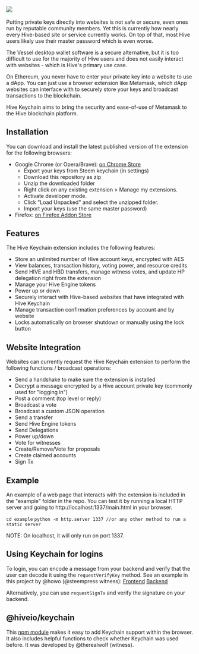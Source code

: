 ## ![](http://u.cubeupload.com/arcange/yOdI5g.png)

Putting private keys directly into websites is not safe or secure, even ones run by reputable community members. Yet this is currently how nearly every Hive-based site or service currently works. On top of that, most Hive users likely use their master password which is even worse.

The Vessel desktop wallet software is a secure alternative, but it is too difficult to use for the majority of Hive users and does not easily interact with websites - which is Hive's primary use case.

On Ethereum, you never have to enter your private key into a website to use a dApp. You can just use a browser extension like Metamask, which dApp websites can interface with to securely store your keys and broadcast transactions to the blockchain.

Hive Keychain aims to bring the security and ease-of-use of Metamask to the Hive blockchain platform.

## Installation

You can download and install the latest published version of the extension for the following browsers:

- Google Chrome (or Opera/Brave): [on Chrome Store](https://chrome.google.com/webstore/detail/hive-keychain/jcacnejopjdphbnjgfaaobbfafkihpep)
  - Export your keys from Steem keychain (in settings)
  - Download this repository as zip
  - Unzip the downloaded folder
  - Right click on any existing extension > Manage my extensions.
  - Activate developer mode.
  - Click "Load Unpacked" and select the unzipped folder.
  - Import your keys (use the same master password)
- Firefox: [on Firefox Addon Store](https://addons.mozilla.org/en-GB/firefox/addon/hive-keychain/)

## Features

The Hive Keychain extension includes the following features:

- Store an unlimited number of Hive account keys, encrypted with AES
- View balances, transaction history, voting power, and resource credits
- Send HIVE and HBD transfers, manage witness votes, and update HP delegation right from the extension
- Manage your Hive Engine tokens
- Power up or down
- Securely interact with Hive-based websites that have integrated with Hive Keychain
- Manage transaction confirmation preferences by account and by website
- Locks automatically on browser shutdown or manually using the lock button

## Website Integration

Websites can currently request the Hive Keychain extension to perform the following functions / broadcast operations:

- Send a handshake to make sure the extension is installed
- Decrypt a message encrypted by a Hive account private key (commonly used for "logging in")
- Post a comment (top level or reply)
- Broadcast a vote
- Broadcast a custom JSON operation
- Send a transfer
- Send Hive Engine tokens
- Send Delegations
- Power up/down
- Vote for witnesses
- Create/Remove/Vote for proposals
- Create claimed accounts
- Sign Tx

## Example

An example of a web page that interacts with the extension is included in the "example" folder in the repo. You can test it by running a local HTTP server and going to http://localhost:1337/main.html in your browser.

`cd example`
`python -m http.server 1337 //or any other method to run a static server`

NOTE: On localhost, it will only run on port 1337.

## Using Keychain for logins

To login, you can encode a message from your backend and verify that the user can decode it using the `requestVerifyKey` method.
See an example in this project by @howo (@steempress witness):
[Frontend](https://github.com/drov0/downvote-control-tools-front/blob/c453b81d482421e5ae006c25502c491dbebdc180/src/components/Login.js#L34)
[Backend](https://github.com/drov0/downvote-control-tool-back/blob/master/routes/auth.js#L159)

Alternatively, you can use `requestSignTx` and verify the signature on your backend.

## @hiveio/keychain

This [npm module](https://www.npmjs.com/package/@hiveio/keychain) makes it easy to add Keychain support within the browser. It also includes helpful functions to check whether Keychain was used before. It was developed by @therealwolf (witness).
